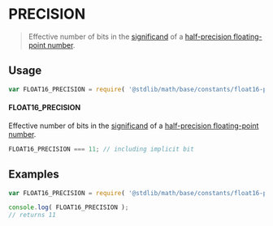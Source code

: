 PRECISION
===
> Effective number of bits in the [significand][significand] of a [half-precision floating-point number][ieee754].


<!-- <usage> -->
## Usage

``` javascript
var FLOAT16_PRECISION = require( '@stdlib/math/base/constants/float16-precision' );
```

#### FLOAT16_PRECISION

Effective number of bits in the [significand][significand] of a [half-precision floating-point number][ieee754].

``` javascript
FLOAT16_PRECISION === 11; // including implicit bit
```
<!-- </usage> -->


<!-- <examples> -->
## Examples

``` javascript
var FLOAT16_PRECISION = require( '@stdlib/math/base/constants/float16-precision' );

console.log( FLOAT16_PRECISION );
// returns 11
```
<!-- </examples> -->


<!-- <links> -->
[ieee754]: https://en.wikipedia.org/wiki/IEEE_754-1985
[significand]: https://en.wikipedia.org/wiki/Significand
<!-- </links> -->
